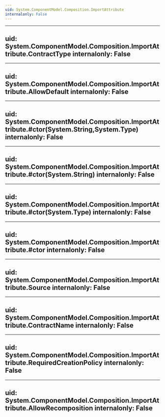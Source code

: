 ```yaml
---
uid: System.ComponentModel.Composition.ImportAttribute
internalonly: False
---
```


---
uid: System.ComponentModel.Composition.ImportAttribute.ContractType
internalonly: False
---

---
uid: System.ComponentModel.Composition.ImportAttribute.AllowDefault
internalonly: False
---

---
uid: System.ComponentModel.Composition.ImportAttribute.#ctor(System.String,System.Type)
internalonly: False
---

---
uid: System.ComponentModel.Composition.ImportAttribute.#ctor(System.String)
internalonly: False
---

---
uid: System.ComponentModel.Composition.ImportAttribute.#ctor(System.Type)
internalonly: False
---

---
uid: System.ComponentModel.Composition.ImportAttribute.#ctor
internalonly: False
---

---
uid: System.ComponentModel.Composition.ImportAttribute.Source
internalonly: False
---

---
uid: System.ComponentModel.Composition.ImportAttribute.ContractName
internalonly: False
---

---
uid: System.ComponentModel.Composition.ImportAttribute.RequiredCreationPolicy
internalonly: False
---

---
uid: System.ComponentModel.Composition.ImportAttribute.AllowRecomposition
internalonly: False
---
